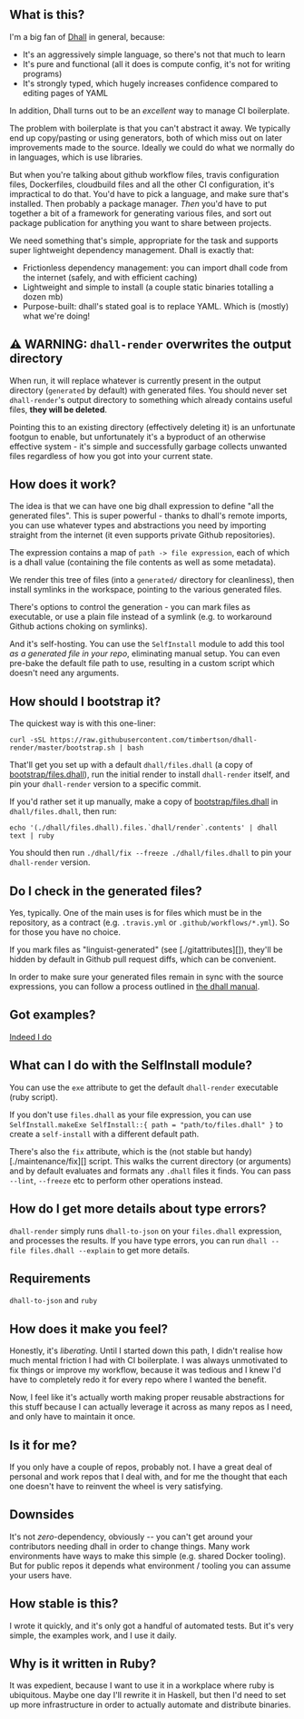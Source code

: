 ## What is this?

I'm a big fan of [Dhall][] in general, because:

 - It's an aggressively simple language, so there's not that much to learn
 - It's pure and functional (all it does is compute config, it's not for writing programs)
 - It's strongly typed, which hugely increases confidence compared to editing pages of YAML

In addition, Dhall turns out to be an _excellent_ way to manage CI boilerplate.

The problem with boilerplate is that you can't abstract it away. We typically end up copy/pasting or using generators, both of which miss out on later improvements made to the source. Ideally we could do what we normally do in languages, which is use libraries.

But when you're talking about github workflow files, travis configuration files, Dockerfiles, cloudbuild files and all the other CI configuration, it's impractical to do that. You'd have to pick a language, and make sure that's installed. Then probably a package manager. _Then_ you'd have to put together a bit of a framework for generating various files, and sort out package publication for anything you want to share between projects.

We need something that's simple, appropriate for the task and supports super lightweight dependency management. Dhall is exactly that:

 - Frictionless dependency management: you can import dhall code from the internet (safely, and with efficient caching)
 - Lightweight and simple to install (a couple static binaries totalling a dozen mb)
 - Purpose-built: dhall's stated goal is to replace YAML. Which is (mostly) what we're doing!

## :warning: WARNING: `dhall-render` overwrites the output directory

When run, it will replace whatever is currently present in the output directory (`generated` by default) with generated files. You should never set `dhall-render`'s output directory to something which already contains useful files, **they will be deleted**.

Pointing this to an existing directory (effectively deleting it) is an unfortunate footgun to enable, but unfortunately it's a byproduct of an otherwise effective system - it's simple and successfully garbage collects unwanted files regardless of how you got into your current state.

## How does it work?

The idea is that we can have one big dhall expression to define "all the generated files". This is super powerful - thanks to dhall's remote imports, you can use whatever types and abstractions you need by importing straight from the internet (it even supports private Github repositories).

The expression contains a map of `path -> file expression`, each of which is a dhall value (containing the file contents as well as some metadata).

We render this tree of files (into a `generated/` directory for cleanliness), then install symlinks in the workspace, pointing to the various generated files.

There's options to control the generation - you can mark files as executable, or use a plain file instead of a symlink (e.g. to workaround Github actions choking on symlinks).

And it's self-hosting. You can use the `SelfInstall` module to add this tool _as a generated file in your repo_, eliminating manual setup. You can even pre-bake the default file path to use, resulting in a custom script which doesn't need any arguments.

## How should I bootstrap it?

The quickest way is with this one-liner:

```
curl -sSL https://raw.githubusercontent.com/timbertson/dhall-render/master/bootstrap.sh | bash
```

That'll get you set up with a default `dhall/files.dhall` (a copy of [bootstrap/files.dhall](./bootstrap/files.dhall)), run the initial render to install `dhall-render` itself, and pin your `dhall-render` version to a specific commit.

If you'd rather set it up manually, make a copy of [bootstrap/files.dhall](./bootstrap/files.dhall) in `dhall/files.dhall`, then run:

```
echo '(./dhall/files.dhall).files.`dhall/render`.contents' | dhall text | ruby
```

You should then run `./dhall/fix --freeze ./dhall/files.dhall` to pin your `dhall-render` version.

## Do I check in the generated files?

Yes, typically. One of the main uses is for files which must be in the repository, as a contract (e.g. `.travis.yml` or `.github/workflows/*.yml`). So for those you have no choice.

If you mark files as "linguist-generated" (see [./gitattributes][]), they'll be hidden by default in Github pull request diffs, which can be convenient.

In order to make sure your generated files remain in sync with the source expressions, you can follow a process outlined in [the dhall manual](https://github.com/Gabriel439/dhall-manual/blob/e19a35fbfb509fa6447fa9c53e8bd96f9b83e584/manuscript/05-SynchronizeFiles.md).

## Got examples?

[Indeed I do](./examples/)

## What can I do with the SelfInstall module?

You can use the `exe` attribute to get the default `dhall-render` executable (ruby script).

If you don't use `files.dhall` as your file expression, you can use `SelfInstall.makeExe SelfInstall::{ path = "path/to/files.dhall" }` to create a `self-install` with a different default path.

There's also the `fix` attribute, which is the (not stable but handy) [./maintenance/fix][] script. This walks the current directory (or arguments) and by default evaluates and formats any `.dhall` files it finds. You can pass `--lint`, `--freeze` etc to perform other operations instead.

## How do I get more details about type errors?

`dhall-render` simply runs `dhall-to-json` on your `files.dhall` expression, and processes the results. If you have type errors, you can run `dhall --file files.dhall --explain` to get more details.

## Requirements

`dhall-to-json` and `ruby`

## How does it make you feel?

Honestly, it's _liberating_. Until I started down this path, I didn't realise how much mental friction I had with CI boilerplate. I was always unmotivated to fix things or improve my workflow, because it was tedious and I knew I'd have to completely redo it for every repo where I wanted the benefit.

Now, I feel like it's actually worth making proper reusable abstractions for this stuff because I can actually leverage it across as many repos as I need, and only have to maintain it once.

## Is it for me?

If you only have a couple of repos, probably not. I have a great deal of personal and work repos that I deal with, and for me the thought that each one doesn't have to reinvent the wheel is very satisfying.

## Downsides

It's not _zero_-dependency, obviously -- you can't get around your contributors needing dhall in order to change things. Many work environments have ways to make this simple (e.g. shared Docker tooling). But for public repos it depends what environment / tooling you can assume your users have.

## How stable is this?

I wrote it quickly, and it's only got a handful of automated tests. But it's very simple, the examples work, and I use it daily.

## Why is it written in Ruby?

It was expedient, because I want to use it in a workplace where ruby is ubiquitous. Maybe one day I'll rewrite it in Haskell, but then I'd need to set up more infrastructure in order to actually automate and distribute binaries.

[dhall]: https://dhall-lang.org/

